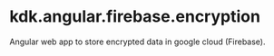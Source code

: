 # kdk.angular.firebase.encryption
Angular web app to store encrypted data in google cloud (Firebase).
